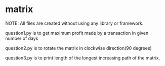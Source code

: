 # matrix
NOTE: All files are created without using any library or framework.

question1.py is to get maximum profit made by a transaction in given number of days

question2.py is to rotate the matrix in clockwise direction(90 degrees)

question3.py is to print length of the longest increasing path of the matrix.

